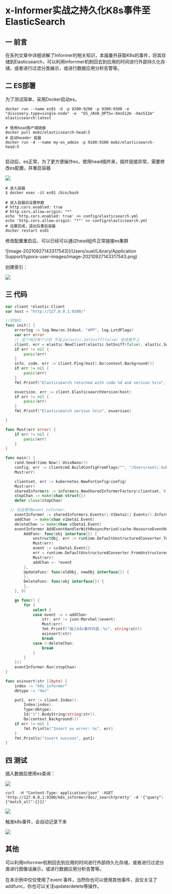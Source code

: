 # x-Informer实战之持久化K8s事件至ElasticSearch

## 一 前言

在系列文章中详细讲解了Informer的相关知识，本届番外获取K8s的事件，将其存储到Elasticsearch，可以利用inforrmer机制回去到应用的时间进行外部持久化存储，或者进行过滤分类展示，或进行数据应用分析告警等。

## 二 ES部署

为了测试简单，采用Docker启动es。

```shell
docker run --name es01 -d -p 9200:9200 -p 9300:9300 -e "discovery.type=single-node" -e  "ES_JAVA_OPTS=-Xms512m -Xmx512m" elasticsearch:latest

# 使用head客户端链接
docker pull mobz/elasticsearch-head:5
# 启动header 容器
docker run -d --name my-es_admin -p 9100:9100 mobz/elasticsearch-head:5


```

启动后，es正常，为了更方便操作es，使用head插件来，插件链接异常，需要修改es配置，并重启容器

![](https://kaliarch-bucket-1251990360.cos.ap-beijing.myqcloud.com/blog_img/20210927142029.png)

```shell
# 进入容器
$ docker exec -it es01 /bin/bash

# 进入容器后设置参数
# http.cors.enabled: true
# http.cors.allow-origin: "*"
echo 'http.cors.enabled: true' >> config/elasticsearch.yml
echo 'http.cors.allow-origin: "*"' >> config/elasticsearch.yml
# 设置完成，退出后重启容器
docker restart es01
```

修改配置重启后，可以已经可以通过head组件正常链接es集群

![image-20210927143317543](/Users/xuel/Library/Application Support/typora-user-images/image-20210927143317543.png)

创建索引：

![](https://kaliarch-bucket-1251990360.cos.ap-beijing.myqcloud.com/blog_img/20210927144438.png)

## 三 代码

```go
var client *elastic.Client
var host = "http://127.0.0.1:9200/"

//初始化
func init() {
	errorlog := log.New(os.Stdout, "APP", log.LstdFlags)
	var err error
	// 这个地方有个小坑 不加上elastic.SetSniff(false) 会连接不上
	client, err = elastic.NewClient(elastic.SetSniff(false), elastic.SetErrorLog(errorlog), elastic.SetURL(host))
	if err != nil {
		panic(err)
	}
	info, code, err := client.Ping(host).Do(context.Background())
	if err != nil {
		panic(err)
	}
	fmt.Printf("Elasticsearch returned with code %d and version %s\n", code, info.Version.Number)

	esversion, err := client.ElasticsearchVersion(host)
	if err != nil {
		panic(err)
	}
	fmt.Printf("Elasticsearch version %s\n", esversion)

}

func Must(err error) {
	if err != nil {
		panic(err)
	}
}

func main() {
	rand.Seed(time.Now().UnixNano())
	config, err := clientcmd.BuildConfigFromFlags("", "/Users/xuel/.kube/config")
	Must(err)

	clientset, err := kubernetes.NewForConfig(config)
	Must(err)
	sharedInformers := informers.NewSharedInformerFactory(clientset, 0)
	stopChan := make(chan struct{})
	defer close(stopChan)

  // 在此使用event informer，
	eventInformer := sharedInformers.Events().V1beta1().Events().Informer()
	addChan := make(chan v1beta1.Event)
	deleteChan := make(chan v1beta1.Event)
	eventInformer.AddEventHandlerWithResyncPeriod(cache.ResourceEventHandlerFuncs{
		AddFunc: func(obj interface{}) {
			unstructObj, err := runtime.DefaultUnstructuredConverter.ToUnstructured(obj)
			Must(err)
			event := &v1beta1.Event{}
			err = runtime.DefaultUnstructuredConverter.FromUnstructured(unstructObj, event)
			Must(err)
			addChan <- *event
		},
		UpdateFunc: func(oldObj, newObj interface{}) {
		},
		DeleteFunc: func(obj interface{}) {
		},
	}, 0)

	go func() {
		for {
			select {
			case event := <-addChan:
				str, err := json.Marshal(&event)
				Must(err)
				fmt.Printf("插入k8s事件内容：%s", string(str))
				esinsert(str)
				break
			case <-deleteChan:
				break
			}
		}
	}()
	eventInformer.Run(stopChan)
}

func esinsert(str []byte) {
	index := "k8s_informer"
	dbtype := "doc"

	put1, err := client.Index().
		Index(index).
		Type(dbtype).
		Id("1").BodyString(string(str)).
		Do(context.Background())
	if err != nil {
		fmt.Println("Insert es error: %s", err)
	}
	fmt.Println("insert success", put1)
}

```

## 四 测试

插入数据后使用es查询：

![](https://kaliarch-bucket-1251990360.cos.ap-beijing.myqcloud.com/blog_img/20210927165517.png)

```shell
curl  -H "Content-Type: application/json" -XGET 'http://127.0.0.1:9200/k8s_informer/doc/_search?pretty' -d '{"query":{"match_all":{}}}'
```



![](https://kaliarch-bucket-1251990360.cos.ap-beijing.myqcloud.com/blog_img/20210927165304.png)

触发k8s事件，会自动记录下来

![](https://kaliarch-bucket-1251990360.cos.ap-beijing.myqcloud.com/blog_img/20210927165844.png)

## 其他 

可以利用inforrmer机制回去到应用的时间进行外部持久化存储，或者进行过滤分类进行图像话展示，或进行数据应用分析告警等。

在本示例中仅仅使用了event 事件，当然你也可以使用其他事件，且仅关注了addfunc，你也可以关注update/delete等操作。